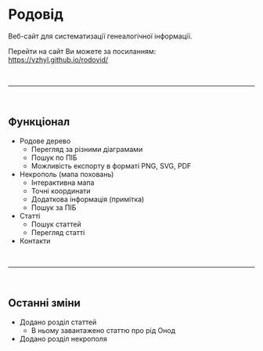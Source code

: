 # Родовід
Веб-сайт для систематизації генеалогічної інформації.

Перейти на сайт Ви можете за посиланням:  
https://vzhyl.github.io/rodovid/


<br>

---

<br>

## Функціонал
- Родове дерево
    - Перегляд за різними діаграмами
    - Пошук по ПІБ
    - Можливість експорту в форматі PNG, SVG, PDF  
- Некрополь (мапа поховань)
    - Інтерактивна мапа
    - Точні координати
    - Додаткова інформація (примітка)
    - Пошук за ПІБ
- Статті
    - Пошук статтей
    - Перегляд статті
- Контакти

<br>

---

<br>

## Останні зміни
- Додано розділ статтей
    - В ньому завантажено статтю про рід Онод
- Додано розділ некрополя